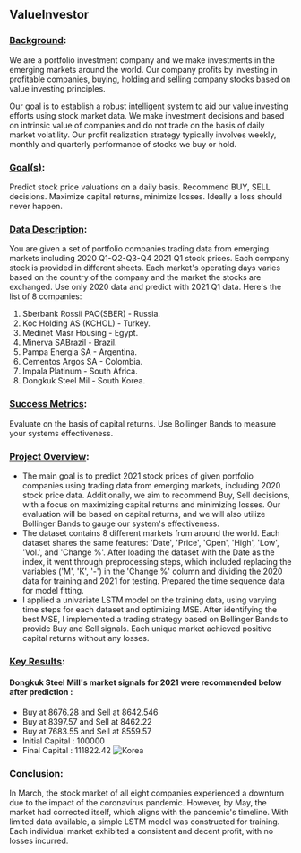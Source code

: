 ##  **ValueInvestor**




### <u>Background</u>:


We are a portfolio investment company and we make investments in the emerging markets around the world. Our company profits by investing in profitable companies, buying, holding and selling company stocks based on value investing principles.


Our goal is to establish a robust intelligent system to aid our value investing efforts using stock market data. We make investment decisions and based on intrinsic value of companies and do not trade on the basis of daily market volatility. Our profit realization strategy typically involves weekly, monthly and quarterly performance of stocks we buy or hold.


### <u>Goal(s)</u>:

Predict stock price valuations on a daily basis. Recommend BUY, SELL decisions. Maximize capital returns, minimize losses. Ideally a loss should never happen.


### <u>Data Description</u>:


You are given a set of portfolio companies trading data from emerging markets including 2020 Q1-Q2-Q3-Q4 2021 Q1 stock prices. Each company stock is provided in different sheets. Each market's operating days varies based on the country of the company and the market the stocks are exchanged. Use only 2020 data and predict with 2021 Q1 data. Here's the list of 8 companies:
1. Sberbank Rossii PAO(SBER) - Russia.
2. Koc Holding AS (KCHOL) - Turkey.
3. Medinet Masr Housing  - Egypt.
4. Minerva SABrazil - Brazil.
5. Pampa Energia SA - Argentina.
6. Cementos Argos SA - Colombia.
7. Impala Platinum - South Africa.
8. Dongkuk Steel Mil - South Korea.


### <u>Success Metrics</u>:

Evaluate on the basis of capital returns. Use Bollinger Bands to measure your systems effectiveness.

###  <u>Project Overview</u>:
*  The main goal is to predict 2021 stock prices of given portfolio companies using trading data from emerging markets, including 2020 stock price data. Additionally, we aim to recommend Buy, Sell decisions, with a focus on maximizing capital returns and minimizing losses. Our evaluation will be based on capital returns, and we will also utilize Bollinger Bands to gauge our system's effectiveness.
*  The dataset contains 8 different markets from around the world. Each dataset shares the same features: 'Date', 'Price', 'Open', 'High', 'Low', 'Vol.', and 'Change %'. After loading the dataset with the Date as the index, it went through preprocessing steps, which included replacing the variables ('M', 'K', '-') in the 'Change %' column and dividing the 2020 data for training and 2021 for testing. Prepared the time sequence data for model fitting.
*  I applied a univariate LSTM model on the training data, using varying time steps for each dataset and optimizing MSE. After identifying the best MSE, I implemented a trading strategy based on Bollinger Bands to provide Buy and Sell signals. Each unique market achieved positive capital returns without any losses.

### <u>Key Results</u>:
#### Dongkuk Steel Mill's market signals for 2021 were recommended below after prediction :
*  Buy at 8676.28 and Sell at 8642.546
*  Buy at 8397.57 and Sell at 8462.22
*  Buy at 7683.55 and Sell at 8559.57
*  Initial Capital : 100000
*  Final Capital : 111822.42
    ![Korea](https://github.com/skreddypalvai/2EMtf9Oi5Ts8qRbT/assets/137756791/12648009-0f4b-4670-96c8-1f2afa266842)
### Conclusion:
In March, the stock market of all eight companies experienced a downturn due to the impact of the coronavirus pandemic. However, by May, the market had corrected itself, which aligns with the pandemic's timeline. With limited data available, a simple LSTM model was constructed for training. Each individual market exhibited a consistent and decent profit, with no losses incurred.
